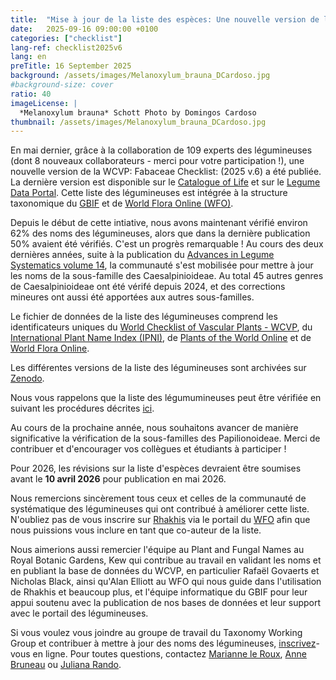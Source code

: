 ```yaml
---
title:  "Mise à jour de la liste des espèces: Une nouvelle version de la liste des légumineuses (2025v.6)  publiée sur Zenodo"
date:   2025-09-16 09:00:00 +0100
categories: ["checklist"]
lang-ref: checklist2025v6
lang: en
preTitle: 16 September 2025
background: /assets/images/Melanoxylum_brauna_DCardoso.jpg
#background-size: cover
ratio: 40
imageLicense: |
  *Melanoxylum brauna* Schott Photo by Domingos Cardoso
thumbnail: /assets/images/Melanoxylum_brauna_DCardoso.jpg
---
```


En mai dernier, grâce à la collaboration de 109 experts des légumineuses (dont 8 nouveaux collaborateurs - merci pour votre participation !), une nouvelle version de la WCVP: Fabaceae Checklist: (2025 v.6) a été publiée. La dernière version est disponible sur le [Catalogue of Life](https://www.checklistbank.org/) et sur le [Legume Data Portal](https://www.legumedata.org/). Cette liste des légumineuses est intégrée à la structure taxonomique du [GBIF](https://www.gbif.org/) et de [World Flora Online (WFO)](https://www.worldfloraonline.org/).

Depuis le début de cette intiative, nous avons maintenant vérifié environ 62% des noms des légumineuses, alors que dans la dernière publication 50% avaient été vérifiés. C'est un progrès remarquable ! Au cours des deux dernières années, suite à la publication du [Advances in Legume Systematics volume 14](https://phytokeys.pensoft.net/article/101716/), la communauté s'est mobilisée pour mettre à jour les noms de la sous-famille des Caesalpinioideae. Au total 45 autres genres de Caesalpinioideae ont été vérifé depuis 2024, et des corrections mineures ont aussi été apportées aux autres sous-familles. 

Le fichier de données de la liste des légumineuses comprend les identificateurs uniques du [World Checklist of Vascular Plants - WCVP](https://powo.science.kew.org/), du [International Plant Name Index (IPNI)](https://www.ipni.org/), de [Plants of the World Online](https://powo.science.kew.org/) et de [World Flora Online](https://www.worldfloraonline.org/).

Les différentes versions de la liste des légumineuses sont archivées sur [Zenodo](https://zenodo.org/records/16893166).

Nous vous rappelons que la liste des légumumineuses peut être vérifiée en suivant les procédures décrites [ici](https://www.legumedata.org/post/fr/2024/taxonomychecklistprocedures/). 

Au cours de la prochaine année, nous souhaitons avancer de manière significative la vérification de la sous-familles des Papilionoideae. Merci de contribuer et d'encourager vos collègues et étudiants à participer !

Pour 2026, les révisions sur la liste d'espèces devraient être soumises avant le **10 avril 2026** pour publication en mai 2026.

Nous remercions sincèrement tous ceux et celles de la communauté de systématique des légumineuses qui ont contribué à améliorer cette liste. N'oubliez pas de vous inscrire sur [Rhakhis](https://list.worldfloraonline.org/rhakhis/ui/index.html) via le portail du [WFO](https://www.worldfloraonline.org/) afin que nous puissions vous inclure en tant que co-auteur de la liste. 

Nous aimerions aussi remercier l'équipe au Plant and Fungal Names au Royal Botanic Gardens, Kew qui contribue au travail en validant les noms et en publiant la base de données du WCVP, en particulier Rafaël Govaerts et Nicholas Black, ainsi qu'Alan Elliott au WFO qui nous guide dans l'utilisation de Rhakhis et beaucoup plus, et l'équipe informatique du GBIF pour leur appui soutenu avec la publication de nos bases de données et leur support avec le portail des légumineuses.  

Si vous voulez vous joindre au groupe de travail du Taxonomy Working Group et contribuer à mettre à jour des noms des légumineuses, [inscrivez](https://docs.google.com/forms/d/e/1FAIpQLSfCrUgmzIEgNBM6snTl_cTQhiiRloPlUQ0kon2Lj-KIoCY_nA/viewform)-vous en ligne. Pour toutes questions, contactez [Marianne le Roux](mailto:m.leroux@sanbi.org.za), [Anne Bruneau](mailto:anne.bruneau@umontreal.ca) ou [Juliana Rando](juliana.rando@ufob.edu.br). 
